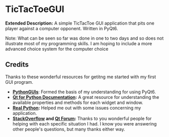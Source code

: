 # TicTacToeGUI

**Extended Description:** A simple TicTacToe GUI application that pits one player against a computer opponent. Written in PyQt6.

Note: What can be seen so far was done in one to two days and so does not illustrate most of my programming skills. I am hoping to include a more advanced choice system for the computer choice 

## Credits
Thanks to these wonderful resources for getitng me started with my first GUI program.
- **[PythonGUIs](https://www.pythonguis.com/pyqt6/)**: Formed the basis of my understanding for using PyQt6.
- **[Qt for Python Documentation](https://doc.qt.io/qtforpython-6/):** A great resource for understanding the available properties and methods for each widget and window.
- **[Real Python](https://realpython.com):** Helped me out with some issues concerning my application.
- **[StackOverflow](https://stackoverflow.com) and [Qt Forum](https://forum.qt.io):** Thanks to you wonderful people for helping with each specific situation I had. I know you were answering other people's questions, but many thanks either way.
